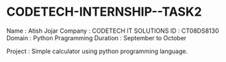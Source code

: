 # CODETECH-INTERNSHIP--TASK2

Name : Atish Jojar
Company : CODETECH IT SOLUTIONS
ID : CT08DS8130
Domain : Python Pragramming
Duration : September to October

Project : Simple calculator using python programming language.
